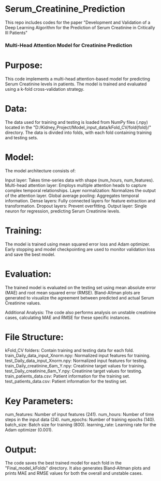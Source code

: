 # Serum_Creatinine_Prediction
This repo includes codes for the paper "Development and Validation of a Deep Learning Algorithm for the Prediction of Serum Creatinine in Critically Ill Patients"


### Multi-Head Attention Model for Creatinine Prediction

# Purpose:
This code implements a multi-head attention-based model for predicting Serum Creatinine levels in patients. The model is trained and evaluated using a k-fold cross-validation strategy.

# Data:
The data used for training and testing is loaded from NumPy files (.npy) located in the "D:/Kidney_Project/Model_input_data/kFold_CV/fold{fold}/" directory. The data is divided into folds, with each fold containing training and testing sets.

# Model:
The model architecture consists of:

Input layer: Takes time-series data with shape (num_hours, num_features).
Multi-head attention layer: Employs multiple attention heads to capture complex temporal relationships.
Layer normalization: Normalizes the output of the attention layer.
Global average pooling: Aggregates temporal information.
Dense layers: Fully connected layers for feature extraction and transformation.
Dropout layers: Prevent overfitting.
Output layer: Single neuron for regression, predicting Serum Creatinine levels.

# Training:
The model is trained using mean squared error loss and Adam optimizer. Early stopping and model checkpointing are used to monitor validation loss and save the best model.

# Evaluation:
The trained model is evaluated on the testing set using mean absolute error (MAE) and root mean squared error (RMSE). Bland-Altman plots are generated to visualize the agreement between predicted and actual Serum Creatinine values.

Additional Analysis:
The code also performs analysis on unstable creatinine cases, calculating MAE and RMSE for these specific instances.

# File Structure:

kFold_CV folders: Contain training and testing data for each fold.
train_Daily_data_input_Xnorm.npy: Normalized input features for training.
test_Daily_data_input_Xnorm.npy: Normalized input features for testing.
train_Daily_creatinine_6am_Y.npy: Creatinine target values for training.
test_Daily_creatinine_6am_Y.npy: Creatinine target values for testing.
train_patients_data.csv: Patient information for the training set.
test_patients_data.csv: Patient information for the testing set.

# Key Parameters:

num_features: Number of input features (241).
num_hours: Number of time steps in the input data (24).
num_epochs: Number of training epochs (140).
batch_size: Batch size for training (800).
learning_rate: Learning rate for the Adam optimizer (0.001).
# Output:
The code saves the best trained model for each fold in the "Final_model_kFolds" directory. It also generates Bland-Altman plots and prints MAE and RMSE values for both the overall and unstable cases.

